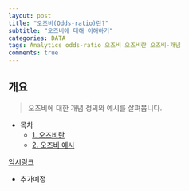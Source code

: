 ```yaml
---  
layout: post  
title: "오즈비(Odds-ratio)란?"
subtitle: "오즈비에 대해 이해하기"  
categories: DATA  
tags: Analytics odds-ratio 오즈비 오즈비란 오즈비-개념
comments: true  
---  
```


## 개요
> 오즈비에 대한 개념 정의와 예시를 살펴봅니다.

- 목차
    - [1. 오즈비란](#코호트-분석이란)
    - [2. 오즈비 예시](#코호트-분석-예시)

[임시링크](https://medium.com/@jennyamy2531/relative-risk-%EC%83%81%EB%8C%80%EC%9C%84%ED%97%98%EB%8F%84-%EC%99%80-odds-ratio-%EC%98%A4%EC%A6%88%EB%B9%84-%EA%B0%9C%EB%85%90%EA%B3%BC-%EC%98%88%EC%8B%9C-7a0c0c8a8991)

* 추가예정





